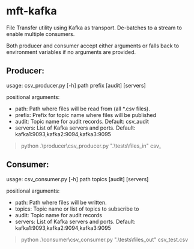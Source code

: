 # mft-kafka
File Transfer utility using Kafka as transport. De-batches to a stream to enable multiple consumers.

Both producer and consumer accept either arguments or falls back to environment variables if no arguments are provided.

## Producer:
usage: csv_producer.py [-h] path prefix [audit] [servers]

positional arguments:

  - path:        Path where files will be read from (all *.csv files).
  - prefix:      Prefix for topic name where files will be published
  - audit:       Topic name for audit records. Default: csv_audit
  - servers:     List of Kafka servers and ports. Default: kafka1:9093,kafka2:9094,kafka3:9095

> python .\producer\csv_producer.py ".\tests\files_in\" csv_

## Consumer:
usage: csv_consumer.py [-h] path topics [audit] [servers]

positional arguments:

  - path:        Path where files will be written.
  - topics:      Topic name or list of topics to subscribe to
  - audit:       Topic name for audit records
  - servers:     List of Kafka servers and ports. Default: kafka1:9093,kafka2:9094,kafka3:9095

> python .\consumer\csv_consumer.py ".\tests\files_out\" csv_test.csv
